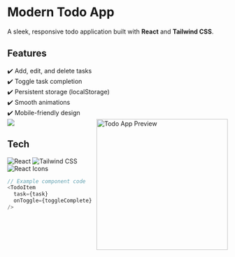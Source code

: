 # Modern Todo App  
A sleek, responsive todo application built with **React** and **Tailwind CSS**.

## Features  

✔️ Add, edit, and delete tasks  
✔️ Toggle task completion  
✔️ Persistent storage (localStorage)  
✔️ Smooth animations  
✔️ Mobile-friendly design  
<img src="https://github.com/user-attachments/assets/b2d89f0f-6d04-4642-9c8c-fc5e970b9090" width="300" alt="Todo App Preview" style="float: right; margin-left: 10px;">
<a href="https://scriptism.github.io/React-Todo-App/"><img src="https://img.shields.io/badge/-View%20LiveDemo-blue"></a> 

## Tech  

<p align="left">
  <img src="https://img.shields.io/badge/React-20232A?logo=react" alt="React">
  <img src="https://img.shields.io/badge/Tailwind_CSS-38B2AC?logo=tailwind-css" alt="Tailwind CSS">
  <img src="https://img.shields.io/badge/React_Icons-FF4154?logo=react" alt="React Icons">
</p>

```javascript
// Example component code
<TodoItem 
  task={task} 
  onToggle={toggleComplete} 
/>

